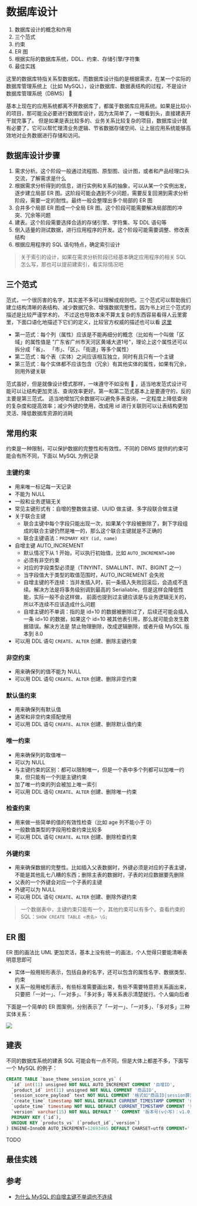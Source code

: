 # 数据库设计

1. 数据库设计的概念和作用
2. 三个范式
3. 约束
4. ER 图
5. 根据实际的数据库系统，DDL、约束、存储引擎/字符集
6. 最佳实践

这里的数据库特指关系型数据库。而数据库设计指的是根据需求，在某一个实际的数据库管理系统上（比如 MySQL），设计数据库、数据表结构的过程，不是设计数据库管理系统（DBMS） 🐶

基本上现在的应用系统都离不开数据库了，都属于数据库应用系统。如果是比较小的项目，那可能没必要进行数据库设计，因为太简单了，一眼看到头，直接建表开干就完事了。
但是如果是表比较多的、业务关系比较复杂的项目，数据库设计就有必要了，它可以帮忙理清业务逻辑、节省数据存储空间、让上层应用系统能够高效地对业务数据进行存储和访问。

## 数据库设计步骤

1. 需求分析。这个阶段一般通过流程图、原型图、设计图，或者和产品经理口头交流，了解需求是什么
2. 根据需求分析得到的信息，进行实例和关系的抽象，可以从某一个实例出发，逐步建立局部 ER 图。这阶段可能会遇到不少问题，需要反复回溯到需求分析阶段，需要一定的耐性。最终一般会整理出多个局部的 ER 图
3. 合并多个局部 ER 图成一个全局 ER 图。这个阶段可能需要解决局部图的冲突、冗余等问题
4. 建表。这个阶段需要选择合适的存储引擎、字符集、写 DDL 语句等
5. 倒入适量的测试数据，进行应用程序的开发。这个阶段可能需要调整、修改表结构
6. 根据应用程序的 SQL 语句特点，确定索引设计

> 关于索引的设计，如果在需求分析阶段已经基本确定应用程序的相关 SQL 怎么写，那也可以提前建索引，看实际情况吧

## 三个范式

范式，一个很厉害的名字，其实差不多可以理解成规则吧。三个范式可以帮助我们建立结构清晰的表结构、减少数据冗余、增强数据完整性。因为书上对三个范式的描述是比较严谨学术的，
不过这也导致本来不算太复杂的东西容易看得人云里雾里，下面口语化地描述下它们的定义，比较官方权威的描述也可以看 [这里](https://zh.wikipedia.org/wiki/%E6%95%B0%E6%8D%AE%E5%BA%93%E8%A7%84%E8%8C%83%E5%8C%96)

- 第一范式：每个列（属性）应该是不能再细分的概念（比如有一个叫做「区域」的属性值是 "广东省广州市天河区黄埔大道1号"，理论上这个属性还可以拆分成「省」、 「市」、「区」、「街道」等多个属性）
- 第二范式：每个表（实体）之间应该相互独立，同时有且只有一个主键
- 第三范式：每个实体都不应该包含（冗余）有其他实体的属性，如果有冗余，则用外键关联

范式虽好，但是就像设计模式那样，一味遵守不如没有 🐶 ，适当地发范式设计可能可以让结构更加灵活、查询效率更好。第一和第二范式基本上是要遵守的，反的主要是第三范式。
适当地增加冗余数据可以避免多表查询，一定程度上降低查询的复杂度和提高效率；减少外键的使用，改成用 id 进行关联则可以让表结构更加灵活、降低数据库资源的消耗

## 常用约束

约束是一种限制，可以保护数据的完整性和有效性。不同的 DBMS 提供的约束可能会有所不同，下面以 MySQL 为例记录

### 主键约束

- 用来唯一标记每一天记录
- 不能为 NULL
- 一般和业务逻辑无关
- 常见主键形式有：自增的整数做主键、UUID 做主键、多字段联合做主键
- 关于联合主键
    - 联合主键中每个字段只能出现一次，如果某个字段被删除了，剩下字段组成的联合主键仍然是唯一的，那么这个联合主键就是不正确的
    - 联合主键语法：`PRIMARY KEY (id, name)`
- 自增主键 AUTO_INCREMENT
    - 默认情况下从 1 开始，可以执行初始值，比如 `AUTO_INCREMENT=100`
    - 必须有非空约束
    - 对应的字段类型必须是（TINYINT、SMALLINT、INT、BIGINT 之一）
    - 当字段值大于类型的取值范围时，AUTO_INCREMENT 会失败
    - 自增主键的不连续：当并发插入时，前一条插入失败回滚后，会造成不连续。解决方法是将事务级别调到最高的 Serialiable，但是这样会降低性能，实际一般不会这样做，
        前面也提到过主键应该是与业务逻辑无关的，所以不连续不应该造成什么问题
    - 自增主键的不单调：指的是 id=10 的数据被删除过了，后续还可能会插入一条 id=10 的数据，如果这个 id=10 被其他表引用，那么就可能会发生数据错误。解决方法是
        禁止物理删除，改成逻辑删除，或者升级 MySQL 版本到 8.0
- 可以用 DDL 语句 `CREATE`、`ALTER` 创建、删除主键约束

### 非空约束

- 用来确保列的值不能为 NULL
- 可以用 DDL 语句 `CREATE`、`ALTER` 创建、删除非空约束

### 默认值约束

- 用来确保列有默认值
- 通常和非空约束搭配使用
- 可以用 DDL 语句 `CREATE`、`ALTER` 创建、删除默认值约束

### 唯一约束

- 用来确保列的取值唯一
- 可以为 NULL
- 与主键约束的区别：都可以限制唯一，但是一个表中多个列都可以加唯一约束，但只能有一个列是主键约束
- 加了唯一约束的列会被加上唯一索引
- 可以用 DDL 语句 `CREATE`、`ALTER` 创建、删除唯一约束

### 检查约束

- 用来做一些简单的值的有效性检查（比如 age 列不能小于 0）
- 一般数值类型的字段用检查约束比较多
- 可以用 DDL 语句 `CREATE`、`ALTER` 创建、删除检查约束

### 外键约束

- 用来确保数据的完整性。比如插入父表数据时，外键必须是对应的子表主键，不能是其他乱七八糟的东西；删除主表的数据时，子表的对应数据要先删除
- 父表的一个外键会对应一个子表的主键
- 外键可以为 NULL
- 可以用 DDL 语句 `CREATE`、`ALTER` 创建、删除外键约束

> 一个数据表中，主键约束只能有一个，其他约束可以有多个。查看约束的 SQL：`SHOW CREATE TABLE <表名> \G;`

## ER 图

ER 图的画法比 UML 更加灵活，基本上没有统一的画法，个人觉得只要能清晰表明意思即可

- 实体一般用矩形表示，包括自身的名字，还可以包含的属性名字、数据类型、约束
- 关系一般用棱形表示，有些标准需要画出来，有些不需要特意把关系画出来，只要把「一对一」、「一对多」、「多对多」等关系表示清楚就行。个人偏向后者

下面是一个简单的 ER 图案例，分别表示了「一对一」、「一对多」、「多对多」三种实体关系：

![](https://raw.githubusercontent.com/hsxhr-10/Blog/master/image/%E6%95%B0%E6%8D%AE%E5%BA%93%E8%AE%BE%E8%AE%A1-1.png)

## 建表

不同的数据库系统的建表 SQL 可能会有一点不同，但是大体上都差不多，下面写一个 MySQL 的例子：

```SQL
CREATE TABLE `base_theme_session_score_ys` (
  `id` int(11) unsigned NOT NULL AUTO_INCREMENT COMMENT '自增ID',
  `product_id` int(11) unsigned NOT NULL COMMENT '商品ID',
  `session_score_payload` text NOT NULL COMMENT '格式如"商品ID|session算法分数 商品ID|session算法分数...",空格分隔',
  `create_time` timestamp NOT NULL DEFAULT CURRENT_TIMESTAMP COMMENT '创建的时间戳',
  `update_time` timestamp NOT NULL DEFAULT CURRENT_TIMESTAMP COMMENT '更新的时间戳',
  `version` varchar(15) NOT NULL DEFAULT '' COMMENT '版本号(v小写)：v1.0;v1.1;v2.0;v2.1',
  PRIMARY KEY (`id`),
  UNIQUE KEY `products_vs` (`product_id`,`version`)
) ENGINE=InnoDB AUTO_INCREMENT=12693465 DEFAULT CHARSET=utf8 COMMENT='【推荐系统theme页】Theme页产品的相似商品的得分，使用基于session算法计算分数';
```

TODO

## 最佳实践

## 参考

- [为什么 MySQL 的自增主键不单调也不连续](https://draveness.me/whys-the-design-mysql-auto-increment/)

